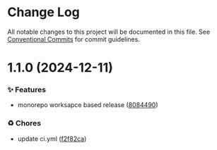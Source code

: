 # Change Log

All notable changes to this project will be documented in this file.
See [Conventional Commits](https://conventionalcommits.org) for commit guidelines.

# 1.1.0 (2024-12-11)


### ✨ Features

* monorepo worksapce based release ([8084490](https://github.com/Kong/public-shared-actions/commit/8084490f1796235a3c6a951f47e9787104e00dda))


### ♻️ Chores

* update ci.yml ([f2f82ca](https://github.com/Kong/public-shared-actions/commit/f2f82caa3fcee10049427af5c1c4ba651b4c5575))
